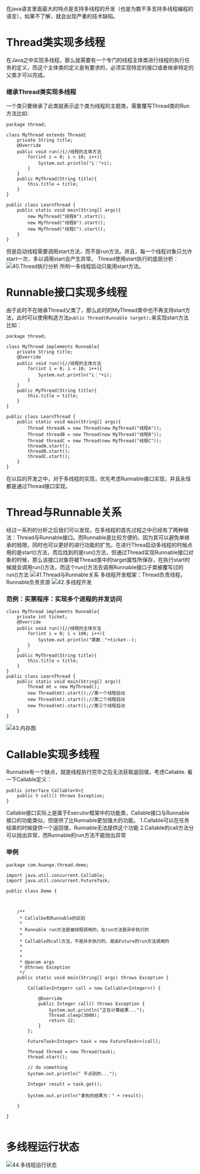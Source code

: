 在java语言里面最大的特点是支持多线程的开发（也是为数不多支持多线程编程的语言），如果不了解，就会出现严重的技术缺陷。

# Thread类实现多线程
在Java之中实现多线程，那么就需要有一个专门的线程主体类进行线程的执行任务的定义，而这个主体类的定义是有要求的，必须实现特定的接口或者继承特定的父类才可以完成。
### 继承Thread类实现多线程
一个类只要继承了此类就表示这个类为线程的主题类，需要覆写Thread类的Run方法比如:
```
package thread;

class MyThread extends Thread{
	private String title;
	@Override
	public void run(){//线程的主体方法
		for(int i = 0; i < 10; i++){
			System.out.println("i："+i);
		}
	}
	public MyThread(String title){
		this.title = title;
	}
}

public class LearnThread {
	public static void main(String[] args){
    	new MyThread("线程A").start();
        new MyThread("线程B").start();
        new MyThread("线程C").start();
    }
}

```
但是启动线程需要调用start方法，而不是run方法。并且，每一个线程对象只允许start一次，多以调用start会产生异常。
Thread使用start执行的底层分析：
![40.Thread执行分析](http://)
所哟一多线程启动只能用start方法。

# Runnable接口实现多线程
由于此时不在继承Thread父类了，那么此时的MyThread类中也不再支持start方法，此时可以使用构造方法`public Thread(Runnable target);`来实现start方法
比如：
```
package thread;

class MyThread implements Runnable{
	private String title;
	@Override
	public void run(){//线程的主体方法
		for(int i = 0; i < 10; i++){
			System.out.println("i："+i);
		}
	}
	public MyThread(String title){
		this.title = title;
	}
}

public class LearnThread {
	public static void main(String[] args){
		Thread threadA = new Thread(new MyThread("线程A"));
        Thread threadB = new Thread(new MyThread("线程B"));
        Thread threadC = new Thread(new MyThread("线程C"));
        threadA.start();
        threadB.start();
        threadC.start();
    }
}
```
在以后的开发之中，对于多线程的实现，优先考虑Runnable接口实现，并且永恒都是通过Thread接口实现。

# Thread与Runnable关系
经过一系列的分析之后我们可以发现，在多线程的首先过程之中已经有了两种做法：Thread与Runnable接口。而Runnable是比较方便的，因为其可以避免单继承的局限，同时也可以更好的进行功能的扩充。在进行Threa启动多线程的时候点用的是start()方法，而后找到的是run()方法，但通过Thread实现Runnable接口对象的时候，那么该接口对象将被Thread类中的target属性所保存，在执行start时候就会调用run()方法，而这个run()方法去调用Runnable接口子类被覆写过的run()方法
![41.Thread与Runnable关系](http://)
多线程开发框架：Thread负责线程，Runnable负责资源
![42.多线程开发](http://)
### 范例：买票程序：实现多个进程的并发访问
```
class MyThread implements Runnable{
	private int ticket;
	@Override
	public void run(){//线程的主体方法
		for(int i = 0; i < 100; i++){
			System.out.println("票数："+ticket--);
		}
	}
	public MyThread(String title){
		this.title = title;
	}
}
public class LearnThread {
	public static void main(String[] args){
		Thread mt = new MyThread();
        new Thread(mt).start();//第一个线程启动
        new Thread(mt).start();//第二个线程启动
        new Thread(mt).start();//第三个线程启动
    }
}
```
![43.内存图](http://)

# Callable实现多线程
Runnable有一个缺点，就是线程执行完毕之后无法获取返回值，考虑Callable.
看一下Callable定义：
```
public interface Callable<V>{
	public V call() throws Exception;
}
```
Callable接口实际上是属于Executor框架中的功能类，Callable接口与Runnable接口的功能类似，但提供了比Runnable更加强大的功能。
1.Callable可以在任务结束的时候提供一个返回值，Runnable无法提供这个功能
2.Callable的call方法分可以抛出异常，而Runnable的run方法不能抛出异常

### 举例
```
package com.huange.thread.demo;

import java.util.concurrent.Callable;
import java.util.concurrent.FutureTask;

public class Demo {

	
	
	/**
	 * Callalbe和Runnable的区别
	 * 
	 * Runnable run方法是被线程调用的，在run方法是异步执行的
	 * 
	 * Callable的call方法，不是异步执行的，是由Future的run方法调用的
	 * 
	 * 
	 * 
	 * @param args
	 * @throws Exception
	 */
	public static void main(String[] args) throws Exception {

		Callable<Integer> call = new Callable<Integer>() {

			@Override
			public Integer call() throws Exception {
				System.out.println("正在计算结果...");
				Thread.sleep(3000);
				return 22;
			}
		};

		FutureTask<Integer> task = new FutureTask<>(call);

		Thread thread = new Thread(task);
		thread.start();

		// do something
		System.out.println(" 干点别的...");

		Integer result = task.get();

		System.out.println("拿到的结果为：" + result);

	}

}


```

# 多线程运行状态
![44.多线程运行状态](http://)
